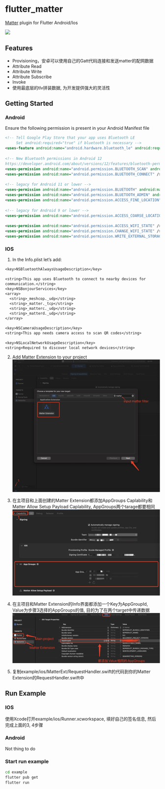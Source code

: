 # flutter_matter

[Matter](https://csa-iot.org/) plugin for Flutter Android/Ios

![](images/demo.gif)

## Features
- Provisioning，安卓可以使用自己的Gatt代码连接和发送matter的配网数据
- Attribute Read
- Attribute Write
- Attribute Subscribe
- Invoke
- 使用最底层的tlv拼装数据, 为开发提供强大的灵活性

## Getting Started


### Android

Ensure the following permission is present in your Android Manifest file

```xml
<!-- Tell Google Play Store that your app uses Bluetooth LE
     Set android:required="true" if bluetooth is necessary -->
<uses-feature android:name="android.hardware.bluetooth_le" android:required="false" />

<!-- New Bluetooth permissions in Android 12
https://developer.android.com/about/versions/12/features/bluetooth-permissions -->
<uses-permission android:name="android.permission.BLUETOOTH_SCAN" android:usesPermissionFlags="neverForLocation" />
<uses-permission android:name="android.permission.BLUETOOTH_CONNECT" />

<!-- legacy for Android 11 or lower -->
<uses-permission android:name="android.permission.BLUETOOTH" android:maxSdkVersion="30" />
<uses-permission android:name="android.permission.BLUETOOTH_ADMIN" android:maxSdkVersion="30" />
<uses-permission android:name="android.permission.ACCESS_FINE_LOCATION" android:maxSdkVersion="30"/>

<!-- legacy for Android 9 or lower -->
<uses-permission android:name="android.permission.ACCESS_COARSE_LOCATION" android:maxSdkVersion="28" />

<uses-permission android:name="android.permission.ACCESS_WIFI_STATE" />
<uses-permission android:name="android.permission.CHANGE_WIFI_STATE" />
<uses-permission android:name="android.permission.WRITE_EXTERNAL_STORAGE" />
```

### IOS

1. In the Info.plist let’s add:
```
<key>NSBluetoothAlwaysUsageDescription</key>

<string>This app uses Bluetooth to connect to nearby devices for communication.</string>
<key>NSBonjourServices</key>
<array>
  <string>_meshcop._udp</string>
  <string>_matter._tcp</string>
  <string>_matterc._udp</string>
  <string>_matterd._udp</string>
</array>

<key>NSCameraUsageDescription</key>
<string>This app needs camera access to scan QR codes</string>

<key>NSLocalNetworkUsageDescription</key>
<string>Required to discover local network devices</string>
```

2. Add Matter Extension to your project
![](images/addMatterExt.png)

3. 在主项目和上面创建的Matter Extension都添加AppGroups Caplability和Matter Allow Setup Payload Caplability, AppGroups两个tarage都要相同
![](images/ExtAppGroups.png)

4. 在主项目和Matter Extension的Info界面都添加一个Key为AppGroupId, Value为步骤3选择的AppGroups的值, 目的为了在两个target中传递数据
![](images/infoConfig.jpeg)

5. 复制example/ios/MatterExt/RequestHandler.swift的代码到你的Matter Extension的RequestHandler.swift中


## Run Example

### IOS

使用Xcode打开example/ios/Runner.xcworkspace, 填好自己的签名信息, 然后完成上面的3, 4步骤

### Android

Not thing to do

### Start run example
```sh
cd example
flutter pub get
flutter run
```